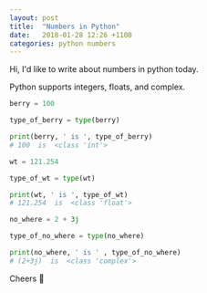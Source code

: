 ```yaml
---
layout: post
title:  "Numbers in Python"
date:   2018-01-28 12:26 +1100
categories: python numbers
---
```

Hi,
I'd like to write about numbers in python today.

Python supports integers, floats, and complex.

  ```python
  berry = 100

  type_of_berry = type(berry)

  print(berry, ' is ', type_of_berry)
  # 100  is  <class 'int'>
  ```

  ```python
  wt = 121.254

  type_of_wt = type(wt)

  print(wt, ' is ', type_of_wt)
  # 121.254  is  <class 'float'>
  ```

  ```python
  no_where = 2 + 3j

  type_of_no_where = type(no_where)

  print(no_where, ' is ' , type_of_no_where)
  # (2+3j)  is  <class 'complex'>
  ```




Cheers :beers:
